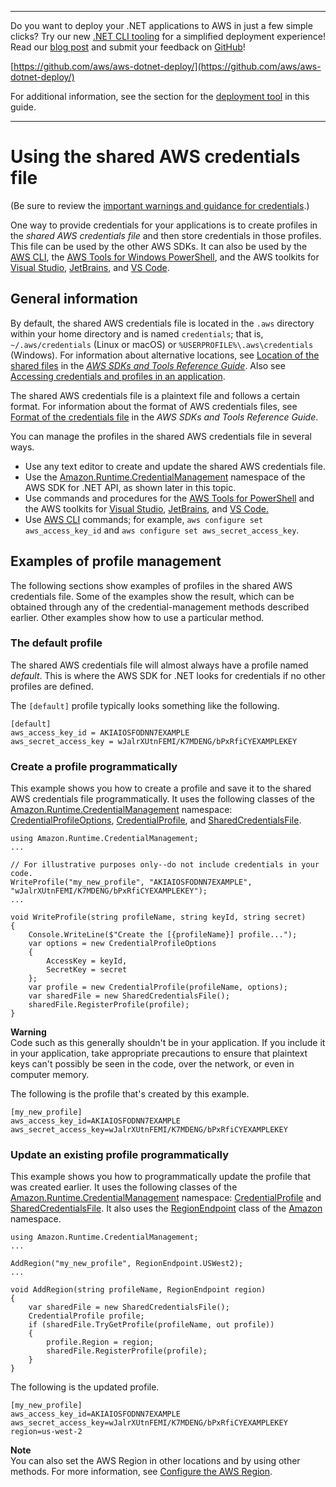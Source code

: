 --------

Do you want to deploy your \.NET applications to AWS in just a few simple clicks? Try our new [\.NET CLI tooling](https://www.nuget.org/packages/AWS.Deploy.CLI/) for a simplified deployment experience\! Read our [blog post](https://aws.amazon.com/blogs/developer/reimagining-the-aws-net-deployment-experience/) and submit your feedback on [GitHub](https://github.com/aws/aws-dotnet-deploy)\!

 [https://github.com/aws/aws-dotnet-deploy/](https://github.com/aws/aws-dotnet-deploy/)

For additional information, see the section for the [deployment tool](https://docs.aws.amazon.com/sdk-for-net/v3/developer-guide/deployment-tool.html) in this guide\.

--------

# Using the shared AWS credentials file<a name="creds-file"></a>

\(Be sure to review the [important warnings and guidance for credentials](net-dg-config-creds-warnings-and-guidelines.md)\.\)

One way to provide credentials for your applications is to create profiles in the *shared AWS credentials file* and then store credentials in those profiles\. This file can be used by the other AWS SDKs\. It can also be used by the [AWS CLI](https://docs.aws.amazon.com/cli/latest/userguide/), the [AWS Tools for Windows PowerShell](https://docs.aws.amazon.com/powershell/latest/userguide/), and the AWS toolkits for [Visual Studio](https://docs.aws.amazon.com/AWSToolkitVS/latest/UserGuide/), [JetBrains](https://docs.aws.amazon.com/toolkit-for-jetbrains/latest/userguide/), and [VS Code](https://docs.aws.amazon.com/toolkit-for-vscode/latest/userguide/)\.

## General information<a name="creds-file-general-info"></a>

By default, the shared AWS credentials file is located in the `.aws` directory within your home directory and is named `credentials`; that is, `~/.aws/credentials` \(Linux or macOS\) or `%USERPROFILE%\.aws\credentials` \(Windows\)\. For information about alternative locations, see [Location of the shared files](https://docs.aws.amazon.com/sdkref/latest/guide/file-location.html) in the *[AWS SDKs and Tools Reference Guide](https://docs.aws.amazon.com/sdkref/latest/guide/overview.html)*\. Also see [Accessing credentials and profiles in an application](creds-locate.md)\.

The shared AWS credentials file is a plaintext file and follows a certain format\. For information about the format of AWS credentials files, see [Format of the credentials file](https://docs.aws.amazon.com/sdkref/latest/guide/file-format.html#file-format-creds) in the *AWS SDKs and Tools Reference Guide*\.

You can manage the profiles in the shared AWS credentials file in several ways\.
+ Use any text editor to create and update the shared AWS credentials file\.
+ Use the [Amazon\.Runtime\.CredentialManagement](https://docs.aws.amazon.com/sdkfornet/v3/apidocs/items/Runtime/NRuntimeCredentialManagement.html) namespace of the AWS SDK for \.NET API, as shown later in this topic\.
+ Use commands and procedures for the [AWS Tools for PowerShell](https://docs.aws.amazon.com/powershell/latest/userguide/specifying-your-aws-credentials.html) and the AWS toolkits for [Visual Studio](https://docs.aws.amazon.com/AWSToolkitVS/latest/UserGuide/credentials.html), [JetBrains](https://docs.aws.amazon.com/toolkit-for-jetbrains/latest/userguide/setup-credentials.html), and [VS Code\.](https://docs.aws.amazon.com/toolkit-for-vscode/latest/userguide/setup-credentials.html)
+ Use [AWS CLI](https://docs.aws.amazon.com/cli/latest/userguide/cli-configure-files.html) commands; for example, `aws configure set aws_access_key_id` and `aws configure set aws_secret_access_key`\.

## Examples of profile management<a name="creds-file-examples"></a>

The following sections show examples of profiles in the shared AWS credentials file\. Some of the examples show the result, which can be obtained through any of the credential\-management methods described earlier\. Other examples show how to use a particular method\.

### The default profile<a name="creds-file-default"></a>

The shared AWS credentials file will almost always have a profile named *default*\. This is where the AWS SDK for \.NET looks for credentials if no other profiles are defined\.

The `[default]` profile typically looks something like the following\.

```
[default]
aws_access_key_id = AKIAIOSFODNN7EXAMPLE
aws_secret_access_key = wJalrXUtnFEMI/K7MDENG/bPxRfiCYEXAMPLEKEY
```

### Create a profile programmatically<a name="creds-file-create-programmatically"></a>

This example shows you how to create a profile and save it to the shared AWS credentials file programmatically\. It uses the following classes of the [Amazon\.Runtime\.CredentialManagement](https://docs.aws.amazon.com/sdkfornet/v3/apidocs/items/Runtime/NRuntimeCredentialManagement.html) namespace: [CredentialProfileOptions](https://docs.aws.amazon.com/sdkfornet/v3/apidocs/items/Runtime/TCredentialProfileOptions.html), [CredentialProfile](https://docs.aws.amazon.com/sdkfornet/v3/apidocs/items/Runtime/TCredentialProfile.html), and [SharedCredentialsFile](https://docs.aws.amazon.com/sdkfornet/v3/apidocs/items/Runtime/TSharedCredentialsFile.html)\.

```
using Amazon.Runtime.CredentialManagement;
...

// For illustrative purposes only--do not include credentials in your code.
WriteProfile("my_new_profile", "AKIAIOSFODNN7EXAMPLE", "wJalrXUtnFEMI/K7MDENG/bPxRfiCYEXAMPLEKEY");
...

void WriteProfile(string profileName, string keyId, string secret)
{
    Console.WriteLine($"Create the [{profileName}] profile...");
    var options = new CredentialProfileOptions
    {
        AccessKey = keyId,
        SecretKey = secret
    };
    var profile = new CredentialProfile(profileName, options);
    var sharedFile = new SharedCredentialsFile();
    sharedFile.RegisterProfile(profile);
}
```

**Warning**  
Code such as this generally shouldn't be in your application\. If you include it in your application, take appropriate precautions to ensure that plaintext keys can't possibly be seen in the code, over the network, or even in computer memory\.

The following is the profile that's created by this example\.

```
[my_new_profile]
aws_access_key_id=AKIAIOSFODNN7EXAMPLE
aws_secret_access_key=wJalrXUtnFEMI/K7MDENG/bPxRfiCYEXAMPLEKEY
```

### Update an existing profile programmatically<a name="creds-file-update-programmatically"></a>

This example shows you how to programmatically update the profile that was created earlier\. It uses the following classes of the [Amazon\.Runtime\.CredentialManagement](https://docs.aws.amazon.com/sdkfornet/v3/apidocs/items/Runtime/NRuntimeCredentialManagement.html) namespace: [CredentialProfile](https://docs.aws.amazon.com/sdkfornet/v3/apidocs/items/Runtime/TCredentialProfile.html) and [SharedCredentialsFile](https://docs.aws.amazon.com/sdkfornet/v3/apidocs/items/Runtime/TSharedCredentialsFile.html)\. It also uses the [RegionEndpoint](https://docs.aws.amazon.com/sdkfornet/v3/apidocs/items/Amazon/TRegionEndpoint.html) class of the [Amazon](https://docs.aws.amazon.com/sdkfornet/v3/apidocs/items/Amazon/N.html) namespace\.

```
using Amazon.Runtime.CredentialManagement;
...

AddRegion("my_new_profile", RegionEndpoint.USWest2);
...

void AddRegion(string profileName, RegionEndpoint region)
{
    var sharedFile = new SharedCredentialsFile();
    CredentialProfile profile;
    if (sharedFile.TryGetProfile(profileName, out profile))
    {
        profile.Region = region;
        sharedFile.RegisterProfile(profile);
    }
}
```

The following is the updated profile\.

```
[my_new_profile]
aws_access_key_id=AKIAIOSFODNN7EXAMPLE
aws_secret_access_key=wJalrXUtnFEMI/K7MDENG/bPxRfiCYEXAMPLEKEY
region=us-west-2
```

**Note**  
You can also set the AWS Region in other locations and by using other methods\. For more information, see [Configure the AWS Region](net-dg-region-selection.md)\.